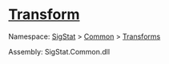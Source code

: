 # [Transform](./ApproximateOnlineFeatures-100663548.md)

Namespace: [SigStat]() > [Common](./../../README.md) > [Transforms](./../README.md)

Assembly: SigStat.Common.dll


